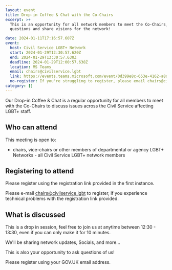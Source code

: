 ```yaml
---
layout: event
title: Drop-in Coffee & Chat with the Co-Chairs
excerpt: >+
  This is an opportunity for all network members to meet the Co-Chairs, ask
  questions and share visions for the network!

date: 2024-01-11T17:16:57.607Z
event:
  host: Civil Service LGBT+ Network
  start: 2024-01-29T12:30:57.620Z
  end: 2024-01-29T13:30:57.630Z
  deadline: 2024-01-29T12:00:57.638Z
  location: MS Teams
  email: chairs@civilservice.lgbt
  link: https://events.teams.microsoft.com/event/0d399e8c-653e-4162-a8d2-0d684cecf3ed@96f1f6e9-1057-4117-ac28-80cdfe86f8c3
  no-register: If you're struggling to register, please email chairs@civilservice.lgbt
category: []
---
```

Our Drop-in Coffee & Chat is a regular opportunity for all members to meet with the Co-Chairs to discuss issues across the Civil Service affecting LGBT+ staff. 

## Who can attend

This meeting is open to:

- chairs, vice-chairs or other members of departmental or agency LGBT+ Networks
-﻿ all Civil Service LGBT+ network members

## Registering to attend

P﻿lease register using the registration link provided in the first instance.

Please e-mail <chairs@civilservice.lgbt> to register, if you experience technical problems with the registration link provided. 

## What is discussed

T﻿his is a drop in session, feel free to join us at anytime between 12:30 - 13:30, even if you can only make it for 10 minutes. 

W﻿e'll be sharing network updates, Socials, and more...

T﻿his is also your opportunity to ask questions of us!

P﻿lease register using your GOV.UK email address. 
